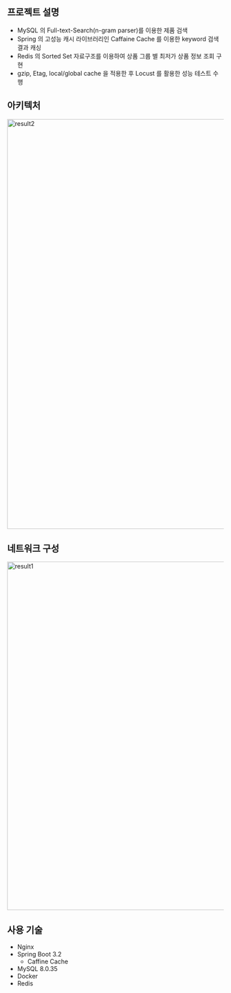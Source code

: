 ## 프로젝트 설명
- MySQL 의 Full-text-Search(n-gram parser)를 이용한 제품 검색
- Spring 의 고성능 캐시 라이브러리인 Caffaine Cache 를 이용한 keyword 검색 결과 캐싱  
- Redis 의 Sorted Set 자료구조를 이용하여 상품 그룹 별 최저가 상품 정보 조회 구현
- gzip, Etag, local/global cache 을 적용한 후 Locust 를 활용한 성능 테스트 수행

## 아키텍처
<img width="953" alt="result2" src="https://github.com/legowww/shop/assets/70372188/bc8d1cab-a0ae-4b5e-9026-da18f9dab906">

## 네트워크 구성
<img width="810" alt="result1" src="https://github.com/legowww/shop/assets/70372188/ad0e5642-eee9-4079-9766-9f9010cd4bda">

## 사용 기술
- Nginx
- Spring Boot 3.2
  - Caffine Cache
- MySQL 8.0.35
- Docker
- Redis

